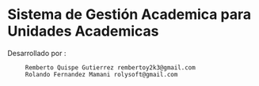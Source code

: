 # Sistema de Gestión Academica para Unidades Academicas #

Desarrollado por :

	     Remberto Quispe Gutierrez rembertoy2k3@gmail.com
	     Rolando Fernandez Mamani rolysoft@gmail.com

